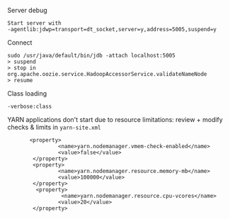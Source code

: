 Server debug
```
Start server with 
-agentlib:jdwp=transport=dt_socket,server=y,address=5005,suspend=y
```

Connect
```
sudo /usr/java/default/bin/jdb -attach localhost:5005
> suspend
> stop in org.apache.oozie.service.HadoopAccessorService.validateNameNode
> resume
```

Class loading
```
-verbose:class
```

YARN applications don't start due to resource limitations: review + modify checks & limits in `yarn-site.xml`
```
       <property>
                <name>yarn.nodemanager.vmem-check-enabled</name>
                <value>false</value>
        </property>
        <property>
                <name>yarn.nodemanager.resource.memory-mb</name>
                <value>100000</value>
        </property>
         <property>
                 <name>yarn.nodemanager.resource.cpu-vcores</name>
                <value>20</value>
        </property>
```
